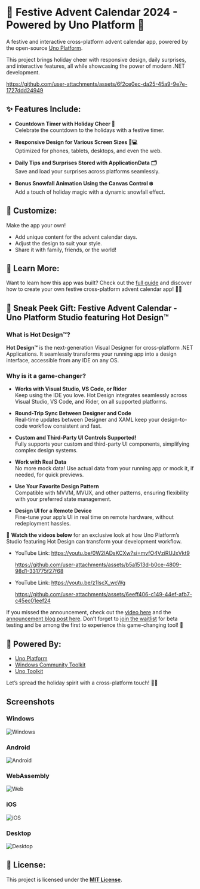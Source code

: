 # 🎄 Festive Advent Calendar 2024 - Powered by Uno Platform 🎁

A festive and interactive cross-platform advent calendar app, powered by the open-source [Uno Platform](https://platform.uno). 

This project brings holiday cheer with responsive design, daily surprises, and interactive features, all while showcasing the power of modern .NET development.

https://github.com/user-attachments/assets/6f2ce0ec-da25-45a9-9e7e-1727ddd24949

## ✨ Features Include:
- **Countdown Timer with Holiday Cheer 🎅**  
  Celebrate the countdown to the holidays with a festive timer.

- **Responsive Design for Various Screen Sizes 📱💻**  
  Optimized for phones, tablets, desktops, and even the web.

- **Daily Tips and Surprises Stored with ApplicationData 🗂️**  
  Save and load your surprises across platforms seamlessly.

- **Bonus Snowfall Animation Using the Canvas Control ❄️**  
  Add a touch of holiday magic with a dynamic snowfall effect.

## 🎨 Customize:
Make the app your own!  
- Add unique content for the advent calendar days.  
- Adjust the design to suit your style.  
- Share it with family, friends, or the world!

## 📖 **Learn More:**  
Want to learn how this app was built? Check out the [full guide](https://medium.com/@agnes.zitte/bring-holiday-cheer-to-friends-family-build-a-cross-platform-advent-calendar-app-for-every-264268732e2f) and discover how to create your own festive cross-platform advent calendar app! 🎅✨

## 🎁 Sneak Peek Gift: Festive Advent Calendar - Uno Platform Studio featuring Hot Design™

### What is Hot Design™?

**Hot Design™** is the next-generation Visual Designer for cross-platform .NET Applications. It seamlessly transforms your running app into a design interface, accessible from any IDE on any OS.

### Why is it a game-changer?

- **Works with Visual Studio, VS Code, or Rider**  
  Keep using the IDE you love. Hot Design integrates seamlessly across Visual Studio, VS Code, and Rider, on all supported platforms.

- **Round-Trip Sync Between Designer and Code**  
  Real-time updates between Designer and XAML keep your design-to-code workflow consistent and fast.

- **Custom and Third-Party UI Controls Supported!**  
  Fully supports your custom and third-party UI components, simplifying complex design systems.

- **Work with Real Data**  
  No more mock data! Use actual data from your running app or mock it, if needed, for quick previews.

- **Use Your Favorite Design Pattern**  
  Compatible with MVVM, MVUX, and other patterns, ensuring flexibility with your preferred state management.

- **Design UI for a Remote Device**  
  Fine-tune your app’s UI in real time on remote hardware, without redeployment hassles.

🎥 **Watch the videos below** for an exclusive look at how Uno Platform’s Studio featuring Hot Design can transform your development workflow.

- YouTube Link: https://youtu.be/0W2IADsKCXw?si=mvfO4VziRUJxVkt9

  https://github.com/user-attachments/assets/b5a1513d-b0ce-4809-98d1-331775f27f68

- YouTube Link: https://youtu.be/z1IscX_wcWg

  https://github.com/user-attachments/assets/6eeff406-c149-44ef-afb7-c45ec01eef24


If you missed the announcement, check out the [video here](https://www.youtube.com/watch?v=sJPyieyt1Rc&ab_channel=dotnet) and the [announcement blog post here](https://platform.uno/blog/uno-platform-studio-featuring-hot-design/). Don’t forget to [join the waitlist](https://platform.uno/waitlist/) for beta testing and be among the first to experience this game-changing tool! 🚀

## 🌟 Powered By:
- [Uno Platform](https://platform.uno)
- [Windows Community Toolkit](https://github.com/CommunityToolkit/Windows)  
- [Uno Toolkit](https://aka.platform.uno/uno-toolkit)  

Let’s spread the holiday spirit with a cross-platform touch! 🎅🌟

## Screenshots

### Windows
![Windows](https://github.com/user-attachments/assets/b569cd3f-6475-4669-a2eb-0ef402bc23d6)

### Android
![Android](https://github.com/user-attachments/assets/34447cc2-657c-48c7-bab1-4a05789535e9)

### WebAssembly
![Web](https://github.com/user-attachments/assets/93d695e2-b466-46da-b4aa-499ce6344e0d)

### iOS
![iOS](https://github.com/user-attachments/assets/7ff24516-8b46-478f-b2e6-f4d0ca8c3058)

### Desktop
![Desktop](https://github.com/user-attachments/assets/68c7b062-7291-4e13-a038-03ff6cff07d6)

## 📜 License:
This project is licensed under the **[MIT License](LICENSE)**.

